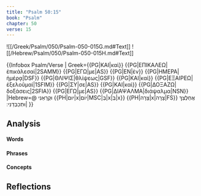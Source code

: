 ```yaml
---
title: "Psalm 50:15"
book: "Psalm"
chapter: 50
verse: 15
---
```

![[/Greek/Psalm/050/Psalm-050-015G.md#Text]]
![[/Hebrew/Psalm/050/Psalm-050-015H.md#Text]]

{{Infobox Psalm/Verse |
Greek={{PG|ΚΑΙ|καὶ}} {{PG|ΕΠΙΚΑΛΕΩ|ἐπικάλεσαί|2SAMM}} {{PG|ΕΓΩ|με|AS}} {{PG|ΕΝ|ἐν}} {{PG|ΗΜΕΡΑ|ἡμέρᾳ|DSF}} {{PG|ΘΛΙΨΙΣ|θλίψεως|GSF}} {{PG|ΚΑΙ|καὶ}} {{PG|ΕΞΑΙΡΕΩ|ἐξελοῦμαί|1SFIM}} {{PG|ΣΥ|σε|AS}} {{PG|ΚΑΙ|καὶ}} {{PG|ΔΟΞΑΖΩ|δοξάσεις|2SFIA}} {{PG|ΕΓΩ|με|AS}} {{PG|ΔΙΑΨΑΛΜΑ|διάψαλμα|NSN}}
|Hebrew=@
וּקְרָאֵנִי
{{PH|יום|x|יוֹם|MSC|בְּ|x|בְּ|x}} {{PH|צָרָה|x|צָרָה|FS}}
אֲחַלֶּצְךָ
וּתְכַבְּדֵנִי
׃|
}}

## Analysis

#### Words

#### Phrases

#### Concepts

## Reflections
